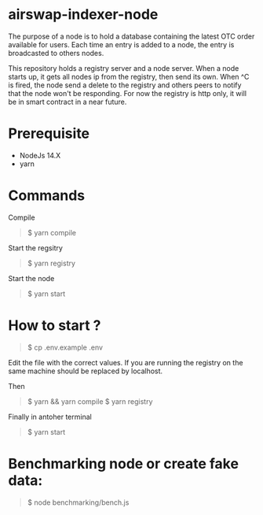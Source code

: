 # airswap-indexer-node
The purpose of a node is to hold a database containing the latest OTC order available for users.
Each time an entry is added to a node, the entry is broadcasted to others nodes.

This repository holds a registry server and a node server.
When a node starts up, it gets all nodes ip from the registry, then send its own.
When ^C is fired, the node send a delete to the registry and others peers to notify that the node won't be responding.
For now the registry is http only, it will be in smart contract in a near future.
# Prerequisite
- NodeJs 14.X
- yarn

# Commands
Compile
> $ yarn compile

Start the regsitry
> $  yarn registry

Start the node
> $ yarn start

# How to start ?
> $ cp .env.example .env

Edit the file with the correct values. If you are running the registry on the same machine <ip> should be replaced by localhost.

Then
>$ yarn && yarn compile
>$ yarn registry

Finally in antoher terminal
> $ yarn start

# Benchmarking node or create fake data:
> $ node benchmarking/bench.js
